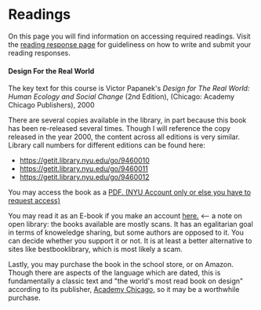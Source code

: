 # Readings

On this page you will find information on accessing required readings. Visit the [reading response page](reading_responses.md) for guideliness on how to write and submit your reading responses.

#### Design For the Real World

The key text for this course is Victor Papanek's *Design for The Real World: Human Ecology and Social Change* (2nd
Edition), (Chicago: Academy Chicago Publishers), 2000

There are several copies available in the library, in part because this book has been re-released several times. 
Though I will reference the copy released in the year 2000, the content across all editions is very similar.
Library call numbers for different editions can be found here:
* https://getit.library.nyu.edu/go/9460010
* https://getit.library.nyu.edu/go/9460011
* https://getit.library.nyu.edu/go/9460012

You may access the book as a [PDF. (NYU Account only or else you have to request access)](https://drive.google.com/open?id=1dlHsKc6HtuD_uylvQtj2v9GxIzk_AsdJ)

You may read it as an E-book if you make an account [here.](https://openlibrary.org/books/OL5705411M/Design_for_the_real_world)
<-- a note on open library: the books available are mostly scans. It has an egalitarian goal in terms of knoweledge sharing, but some authors are opposed to it. You can decide whether you support it or not. It is at least a better alternative to sites like bestbooklibrary, which is most likely a scam. 

Lastly, you may purchase the book in the school store, or on Amazon. Though there are aspects of the language which are dated, this is fundamentally a classic text and "the world's most read book on design" according to its publisher, [Academy Chicago,](http://www.designersandbooks.com/book/design-real-world) so it may be a worthwhile purchase. 


